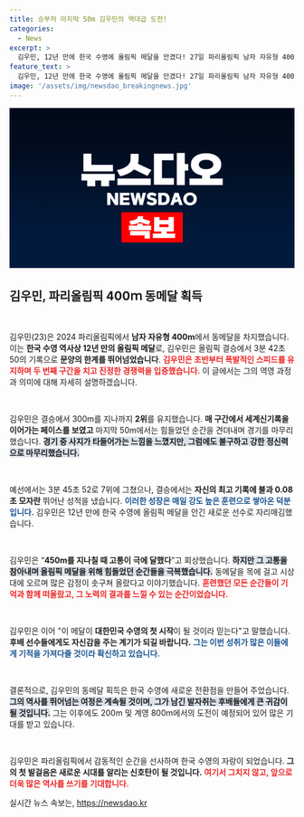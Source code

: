 ```yaml
---
title: 승부처 마지막 50m 김우민의 역대급 도전!
categories:
  - News
excerpt: >
  김우민, 12년 만에 한국 수영에 올림픽 메달을 안겼다! 27일 파리올림픽 남자 자유형 400m에서 동메달을 차지한 그의 뜨거운 투혼과 감동의 순간을 주목해보세요.
feature_text: >
  김우민, 12년 만에 한국 수영에 올림픽 메달을 안겼다! 27일 파리올림픽 남자 자유형 400m에서 동메달을 차지한 그의 뜨거운 투혼과 감동의 순간을 주목해보세요.
image: '/assets/img/newsdao_breakingnews.jpg'
---
```


<p><img src="/assets/img/newsdao_breakingnews.jpg" alt="implanttips 속보" /></p>

<h2 data-ke-size="size26">김우민, 파리올림픽 400ｍ 동메달 획득</h2>

<p data-ke-size="size16">&nbsp;</p>

<p>김우민(23)은 2024 파리올림픽에서 <b>남자 자유형 400m</b>에서 동메달을 차지했습니다. 이는 <strong>한국 수영 역사상 12년 만의 올림픽 메달</strong>로, 김우민은 올림픽 결승에서 3분 42초 50의 기록으로 <strong>문양의 한계를 뛰어넘었습니다</strong>. <b><span style="color: #ee2323;">김우민은 초반부터 폭발적인 스피드를 유지하며 두 번째 구간을 치고 진정한 경쟁력을 입증했습니다.</span></b> 이 글에서는 그의 역영 과정과 의미에 대해 자세히 설명하겠습니다.</p>

<p data-ke-size="size16">&nbsp;</p>

<p>김우민은 결승에서 300m를 지나까지 <b>2위</b>를 유지했습니다. <strong>매 구간에서 세계신기록을 이어가는 페이스를 보였고</strong> 마지막 50m에서는 힘들었던 순간을 견뎌내며 경기를 마무리했습니다. <b><span style="background-color: #21538527;">경기 중 사지가 타들어가는 느낌을 느꼈지만, 그럼에도 불구하고 강한 정신력으로 마무리했습니다.</span></b> </p>

<p data-ke-size="size16">&nbsp;</p>

<p>예선에서는 3분 45초 52로 7위에 그쳤으나, 결승에서는 <strong>자신의 최고 기록에 불과 0.08초 모자란</strong> 뛰어난 성적을 냈습니다. <b><span style="color: #1a5490;">이러한 성장은 매일 강도 높은 훈련으로 쌓아온 덕분입니다.</span></b> 김우민은 12년 만에 한국 수영에 올림픽 메달을 안긴 새로운 선수로 자리매김했습니다.</p>

<p data-ke-size="size16">&nbsp;</p>

<p>김우민은 “<strong>450m를 지나칠 때 고통이 극에 달했다</strong>”고 회상했습니다. <b><span style="background-color: #21538527;">하지만 그 고통을 참아내며 올림픽 메달을 위해 힘들었던 순간들을 극복했습니다.</span></b> 동메달을 목에 걸고 시상대에 오르며 많은 감정이 솟구쳐 올랐다고 이야기했습니다. <b><span style="color: #ee2323;">훈련했던 모든 순간들이 기억과 함께 떠올랐고, 그 노력의 결과를 느낄 수 있는 순간이었습니다.</span></b></p>

<p data-ke-size="size16">&nbsp;</p>

<p>김우민은 이어 "이 메달이 <b>대한민국 수영의 첫 시작</b>이 될 것이라 믿는다"고 말했습니다. <strong>후배 선수들에게도 자신감을 주는 계기가 되길 바랍니다.</strong> <b><span style="color: #1a5490;">그는 이번 성취가 많은 이들에게 기적을 가져다줄 것이라 확신하고 있습니다.</span></b> </p>

<p data-ke-size="size16">&nbsp;</p>

<p>결론적으로, 김우민의 동메달 획득은 한국 수영에 새로운 전환점을 만들어 주었습니다. <b><span style="background-color: #21538527;">그의 역사를 뛰어넘는 여정은 계속될 것이며, 그가 남긴 발자취는 후배들에게 큰 귀감이 될 것입니다.</span></b> 그는 이후에도 200m 및 계영 800m에서의 도전이 예정되어 있어 많은 기대를 받고 있습니다. </p>

<p data-ke-size="size16">&nbsp;</p>

<p>김우민은 파리올림픽에서 감동적인 순간을 선사하며 한국 수영의 자랑이 되었습니다. <strong>그의 첫 발걸음은 새로운 시대를 알리는 신호탄이 될 것입니다.</strong> <b><span style="color: #ee2323;">여기서 그치지 않고, 앞으로 더욱 많은 역사를 쓰기를 기대합니다.</span></b> </p>
실시간 뉴스 속보는, <a href="https://newsdao.kr" rel="dofollow">https://newsdao.kr</a>


